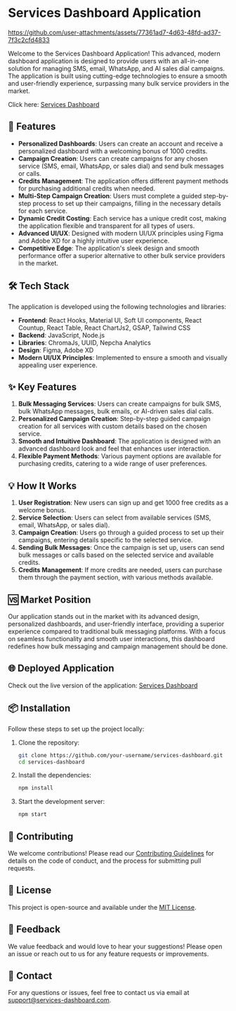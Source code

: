 # Services Dashboard Application

https://github.com/user-attachments/assets/77361ad7-4d63-48fd-ad37-7f3c2cfd4833

Welcome to the Services Dashboard Application! This advanced, modern dashboard application is designed to provide users with an all-in-one solution for managing SMS, email, WhatsApp, and AI sales dial campaigns. The application is built using cutting-edge technologies to ensure a smooth and user-friendly experience, surpassing many bulk service providers in the market.

Click here: [Services Dashboard](https://sampledashboard-services.netlify.app/)

## 🚀 Features

- **Personalized Dashboards**: Users can create an account and receive a personalized dashboard with a welcoming bonus of 1000 credits.
- **Campaign Creation**: Users can create campaigns for any chosen service (SMS, email, WhatsApp, or sales dial) and send bulk messages or calls.
- **Credits Management**: The application offers different payment methods for purchasing additional credits when needed.
- **Multi-Step Campaign Creation**: Users must complete a guided step-by-step process to set up their campaigns, filling in the necessary details for each service.
- **Dynamic Credit Costing**: Each service has a unique credit cost, making the application flexible and transparent for all types of users.
- **Advanced UI/UX**: Designed with modern UI/UX principles using Figma and Adobe XD for a highly intuitive user experience.
- **Competitive Edge**: The application's sleek design and smooth performance offer a superior alternative to other bulk service providers in the market.

## 🛠️ Tech Stack

The application is developed using the following technologies and libraries:

- **Frontend**: React Hooks, Material UI, Soft UI components, React Countup, React Table, React ChartJs2, GSAP, Tailwind CSS
- **Backend**: JavaScript, Node.js
- **Libraries**: ChromaJs, UUID, Nepcha Analytics
- **Design**: Figma, Adobe XD
- **Modern UI/UX Principles**: Implemented to ensure a smooth and visually appealing user experience.

## ✨ Key Features

1. **Bulk Messaging Services**: Users can create campaigns for bulk SMS, bulk WhatsApp messages, bulk emails, or AI-driven sales dial calls.
2. **Personalized Campaign Creation**: Step-by-step guided campaign creation for all services with custom details based on the chosen service.
3. **Smooth and Intuitive Dashboard**: The application is designed with an advanced dashboard look and feel that enhances user interaction.
4. **Flexible Payment Methods**: Various payment options are available for purchasing credits, catering to a wide range of user preferences.

## 💡 How It Works

1. **User Registration**: New users can sign up and get 1000 free credits as a welcome bonus.
2. **Service Selection**: Users can select from available services (SMS, email, WhatsApp, or sales dial).
3. **Campaign Creation**: Users go through a guided process to set up their campaigns, entering details specific to the selected service.
4. **Sending Bulk Messages**: Once the campaign is set up, users can send bulk messages or calls based on the selected service and available credits.
5. **Credits Management**: If more credits are needed, users can purchase them through the payment section, with various methods available.

## 🆚 Market Position

Our application stands out in the market with its advanced design, personalized dashboards, and user-friendly interface, providing a superior experience compared to traditional bulk messaging platforms. With a focus on seamless functionality and smooth user interactions, this dashboard redefines how bulk messaging and campaign management should be done.


## 🌐 Deployed Application

Check out the live version of the application: [Services Dashboard](https://sampledashboard-services.netlify.app/)

## 📦 Installation

Follow these steps to set up the project locally:

1. Clone the repository:

   ```bash
   git clone https://github.com/your-username/services-dashboard.git
   cd services-dashboard
   ```

2. Install the dependencies:

   ```bash
   npm install
   ```

3. Start the development server:

   ```bash
   npm start
   ```

## 🤝 Contributing

We welcome contributions! Please read our [Contributing Guidelines](CONTRIBUTING.md) for details on the code of conduct, and the process for submitting pull requests.

## 📜 License

This project is open-source and available under the [MIT License](LICENSE).

## 📝 Feedback

We value feedback and would love to hear your suggestions! Please open an issue or reach out to us for any feature requests or improvements.

## 📧 Contact

For any questions or issues, feel free to contact us via email at support@services-dashboard.com.
```
